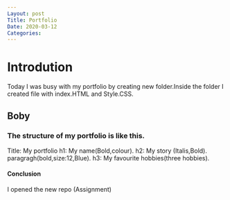 ```yaml
---
Layout: post
Title: Portfolio
Date: 2020-03-12
Categories:
---
```

# Introdution

Today I was busy with my portfolio by creating new folder.Inside the folder I created file with index.HTML and Style.CSS.

## Boby

### The structure of my portfolio is like this.

Title: My portfolio
h1: My name(Bold,colour).
h2: My story (Italis,Bold).
paragragh(bold,size:12,Blue).
h3: My favourite hobbies(three hobbies).

#### Conclusion

I opened the new repo (Assignment)

